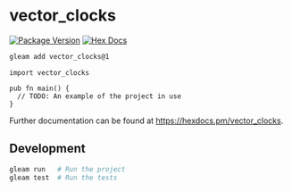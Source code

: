 # vector_clocks

[![Package Version](https://img.shields.io/hexpm/v/vector_clocks)](https://hex.pm/packages/vector_clocks)
[![Hex Docs](https://img.shields.io/badge/hex-docs-ffaff3)](https://hexdocs.pm/vector_clocks/)

```sh
gleam add vector_clocks@1
```
```gleam
import vector_clocks

pub fn main() {
  // TODO: An example of the project in use
}
```

Further documentation can be found at <https://hexdocs.pm/vector_clocks>.

## Development

```sh
gleam run   # Run the project
gleam test  # Run the tests
```
